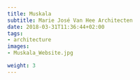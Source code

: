 ```yaml
---
title: Muskala
subtitle: Marie José Van Hee Architecten
date: 2018-03-31T11:36:44+02:00
tags:
- architecture
images:
- Muskala_Website.jpg

weight: 3
---
```



